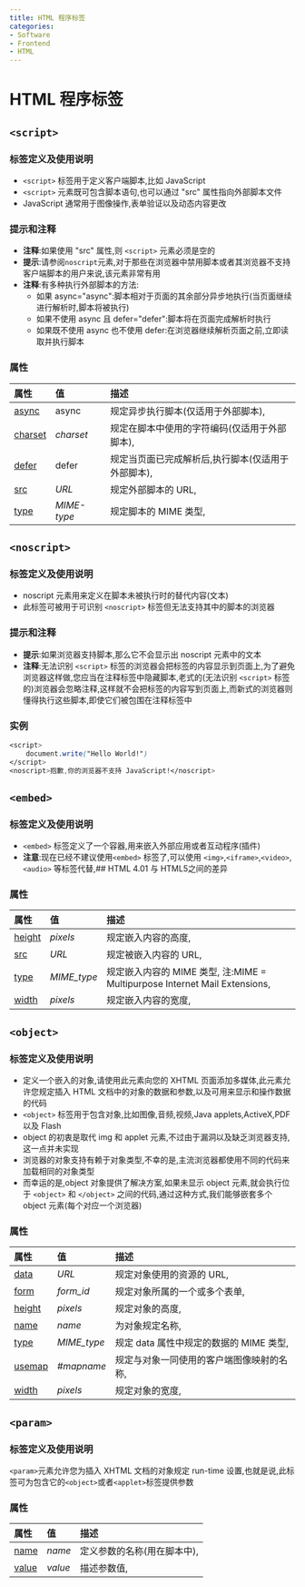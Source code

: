 ```yaml
---
title: HTML 程序标签
categories:
- Software
- Frontend
- HTML
---
```

# HTML 程序标签

## `<script>`

### 标签定义及使用说明

- `<script>` 标签用于定义客户端脚本,比如 JavaScript
- `<script>` 元素既可包含脚本语句,也可以通过 "src" 属性指向外部脚本文件
- JavaScript 通常用于图像操作,表单验证以及动态内容更改

### 提示和注释

- **注释**:如果使用 "src" 属性,则 `<script>` 元素必须是空的
- **提示**:请参阅`noscript`元素,对于那些在浏览器中禁用脚本或者其浏览器不支持客户端脚本的用户来说,该元素非常有用
- **注释**:有多种执行外部脚本的方法:
    - 如果 async="async":脚本相对于页面的其余部分异步地执行(当页面继续进行解析时,脚本将被执行)
    - 如果不使用 async 且 defer="defer":脚本将在页面完成解析时执行
    - 如果既不使用 async 也不使用 defer:在浏览器继续解析页面之前,立即读取并执行脚本

### 属性

| 属性                                                         | 值          | 描述                                                   |
| :----------------------------------------------------------- | :---------- | :----------------------------------------------------- |
| [async](https://www.runoob.com/tags/att-script-async.html)   | async       | 规定异步执行脚本(仅适用于外部脚本),                 |
| [charset](https://www.runoob.com/tags/att-script-charset.html) | *charset*   | 规定在脚本中使用的字符编码(仅适用于外部脚本),       |
| [defer](https://www.runoob.com/tags/att-script-defer.html)   | defer       | 规定当页面已完成解析后,执行脚本(仅适用于外部脚本), |
| [src](https://www.runoob.com/tags/att-script-src.html)       | *URL*       | 规定外部脚本的 URL,                                   |
| [type](https://www.runoob.com/tags/att-script-type.html)     | *MIME-type* | 规定脚本的 MIME 类型,                                 |

## `<noscript>`

### 标签定义及使用说明

- noscript 元素用来定义在脚本未被执行时的替代内容(文本)
- 此标签可被用于可识别 `<noscript>` 标签但无法支持其中的脚本的浏览器

### 提示和注释

- **提示**:如果浏览器支持脚本,那么它不会显示出 noscript 元素中的文本
- **注释**:无法识别 `<script>` 标签的浏览器会把标签的内容显示到页面上,为了避免浏览器这样做,您应当在注释标签中隐藏脚本,老式的(无法识别 `<script>` 标签的)浏览器会忽略注释,这样就不会把标签的内容写到页面上,而新式的浏览器则懂得执行这些脚本,即使它们被包围在注释标签中

### 实例

```css
<script>
	document.write("Hello World!")
</script>
<noscript>抱歉,你的浏览器不支持 JavaScript!</noscript>
```

## `<embed>`

### 标签定义及使用说明

- `<embed>` 标签定义了一个容器,用来嵌入外部应用或者互动程序(插件)
- **注意**:现在已经不建议使用`<embed>` 标签了,可以使用 `<img>`,`<iframe>`,`<video>`,`<audio>` 等标签代替,## HTML 4.01 与 HTML5之间的差异

### 属性

| 属性                                                        | 值          | 描述                                                         |
| :---------------------------------------------------------- | :---------- | :----------------------------------------------------------- |
| [height](https://www.runoob.com/tags/att-embed-height.html) | *pixels*    | 规定嵌入内容的高度,                                         |
| [src](https://www.runoob.com/tags/att-embed-src.html)       | *URL*       | 规定被嵌入内容的 URL,                                       |
| [type](https://www.runoob.com/tags/att-embed-type.html)     | *MIME_type* | 规定嵌入内容的 MIME 类型, 注:MIME = Multipurpose Internet Mail Extensions, |
| [width](https://www.runoob.com/tags/att-embed-width.html)   | *pixels*    | 规定嵌入内容的宽度,                                         |

## `<object>`

### 标签定义及使用说明

- 定义一个嵌入的对象,请使用此元素向您的 XHTML 页面添加多媒体,此元素允许您规定插入 HTML 文档中的对象的数据和参数,以及可用来显示和操作数据的代码
- `<object>` 标签用于包含对象,比如图像,音频,视频,Java applets,ActiveX,PDF 以及 Flash
- object 的初衷是取代 img 和 applet 元素,不过由于漏洞以及缺乏浏览器支持,这一点并未实现
- 浏览器的对象支持有赖于对象类型,不幸的是,主流浏览器都使用不同的代码来加载相同的对象类型
- 而幸运的是,object 对象提供了解决方案,如果未显示 object 元素,就会执行位于 `<object>` 和 `</object>` 之间的代码,通过这种方式,我们能够嵌套多个 object 元素(每个对应一个浏览器)

### 属性

| 属性                                                         | 值          | 描述                                       |
| :----------------------------------------------------------- | :---------- | :----------------------------------------- |
| [data](https://www.runoob.com/tags/att-object-data.html)     | *URL*       | 规定对象使用的资源的 URL,                 |
| [form](https://www.runoob.com/tags/att-object-form.html)     | *form_id*   | 规定对象所属的一个或多个表单,             |
| [height](https://www.runoob.com/tags/att-object-height.html) | *pixels*    | 规定对象的高度,                           |
| [name](https://www.runoob.com/tags/att-object-name.html)     | *name*      | 为对象规定名称,                           |
| [type](https://www.runoob.com/tags/att-object-type.html)     | *MIME_type* | 规定 data 属性中规定的数据的 MIME 类型,   |
| [usemap](https://www.runoob.com/tags/att-object-usemap.html) | *#mapname*  | 规定与对象一同使用的客户端图像映射的名称, |
| [width](https://www.runoob.com/tags/att-object-width.html)   | *pixels*    | 规定对象的宽度,                           |

## `<param>`

### 标签定义及使用说明

`<param>`元素允许您为插入 XHTML 文档的对象规定 run-time 设置,也就是说,此标签可为包含它的`<object>`或者`<applet>`标签提供参数

### 属性

| 属性                                                      | 值      | 描述                           |
| :-------------------------------------------------------- | :------ | :----------------------------- |
| [name](https://www.runoob.com/tags/att-param-name.html)   | *name*  | 定义参数的名称(用在脚本中), |
| [value](https://www.runoob.com/tags/att-param-value.html) | *value* | 描述参数值,                   |